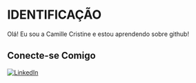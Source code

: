 # IDENTIFICAÇÃO
Olá! Eu sou a Camille Cristine e estou aprendendo sobre github!
## Conecte-se Comigo
[![LinkedIn](https://img.shields.io/badge/LinkedIn-0077B5?style=for-the-badge&logo=linkedin&logoColor=white)](www.linkedin.com/in/camille-cristine-o-de-souza)
